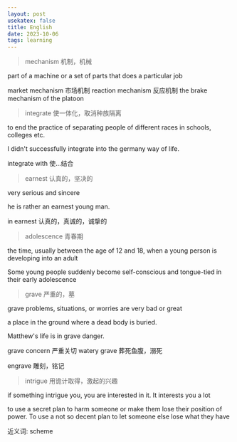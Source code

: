 ```yaml
---
layout: post
usekatex: false
title: English
date: 2023-10-06
tags: learning
---
```


<!--more-->
<!-- <span style="color: blue;"> </span> -->

> mechanism 机制，机械

part of a machine or a set of parts that does a particular job

market mechanism 市场机制
reaction mechanism 反应机制
the brake mechanism of the platoon

> integrate 使一体化，取消种族隔离

to end the practice of separating people of different races in schools, colleges etc.

I didn't successfully integrate into the germany way of life. 

integrate with 使...结合

> earnest 认真的，坚决的

very serious and sincere

he is rather an earnest young man.

in earnest 认真的，真诚的，诚挚的

> adolescence 青春期

the time, usually between the age of 12 and 18, when a young person is developing into an adult

Some young people suddenly become self-conscious and tongue-tied in their early adolescence

> grave 严重的，墓

grave problems, situations, or worries are very bad or great

a place in the ground where a dead body is buried.

Matthew's life is in grave danger.

grave concern 严重关切
watery grave 葬死鱼腹，溺死

engrave 雕刻，铭记

> intrigue 用诡计取得，激起的兴趣

if something intrigue you, you are interested in it. It interests you a lot

to use a secret plan to harm someone or make them lose their position of power. To use a not so decent plan to let someone else lose what they have

近义词: scheme